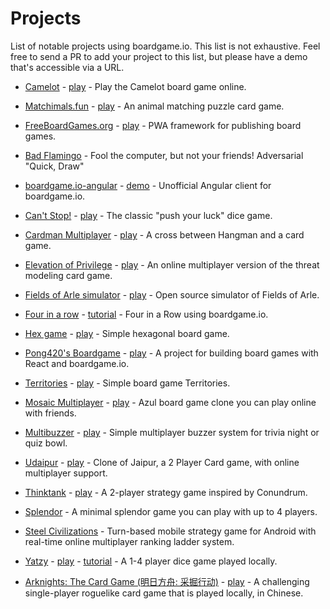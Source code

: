 # Projects

List of notable projects using boardgame.io. This list is not exhaustive. Feel free to send a PR to add your project to this list, but please have a demo that's accessible via a URL.

- [Camelot](https://github.com/blunket/camelot) - [play](https://www.playcamelot.com/) - Play the Camelot board game online.

- [Matchimals.fun](https://github.com/chrisheninger/matchimals.fun) - [play](https://www.matchimals.fun/) - An animal matching puzzle card game.

- [FreeBoardGames.org](https://github.com/freeboardgames/FreeBoardGames.org) - [play](https://www.freeboardgames.org) - PWA framework for publishing board games.

- [Bad Flamingo](https://github.com/jayelm/bad-flamingo) - Fool the computer, but not your friends! Adversarial "Quick, Draw"

- [boardgame.io-angular](https://github.com/turn-based/boardgame.io-angular) - [demo](https://turn-based-209306.firebaseapp.com/) - Unofficial Angular client for boardgame.io.

- [Can't Stop!](https://github.com/simlmx/cantstop) - [play](https://cantstop.fun) - The classic "push your luck" dice game.

- [Cardman Multiplayer](https://github.com/VengelStudio/cardman-multiplayer) - [play](http://cardman-multiplayer.herokuapp.com) - A cross between Hangman and a card game.

- [Elevation of Privilege](https://github.com/dehydr8/elevation-of-privilege) - [play](https://elevation-of-privilege.herokuapp.com/) - An online multiplayer version of the threat modeling card game.

- [Fields of Arle simulator](https://github.com/philihp/fields-of-arle) - [play](https://arle.philihp.com) - Open source simulator of Fields of Arle.

- [Four in a row](https://github.com/PJohannessen/four-in-a-row) - [tutorial](https://www.lonesomecrowdedweb.com/blog/four-in-a-row-boardgameio/) - Four in a Row using boardgame.io.

- [Hex game](https://github.com/Korla/hexgame) - [play](https://korla.github.io/hexgame/build/) - Simple hexagonal board game.

- [Pong420's Boardgame](https://github.com/Pong420/Boardgame) - [play](http://play-boardgame.herokuapp.com) - A project for building board games with React and boardgame.io.

- [Territories](https://github.com/lehaSVV2009/territories) - [play](https://lehasvv2009.github.io/territories/) - Simple board game Territories.

- [Mosaic Multiplayer](https://github.com/maciejmatu/mosaic) - [play](https://playmosaic.online/) - Azul board game clone you can play online with friends.

- [Multibuzzer](https://github.com/wsun/multibuzzer) - [play](https://multibuzz.app) - Simple multiplayer buzzer system for trivia night or quiz bowl.

- [Udaipur](https://github.com/skvrahul/UdaipurGame) - [play](https://udaipur-game.herokuapp.com/) - Clone of Jaipur, a 2 Player Card game, with online multiplayer support.

- [Thinktank](https://github.com/averycrespi/thinktank) - [play](https://thinktank.crespi.dev) - A 2-player strategy game inspired by Conundrum.

- [Splendor](http://bestboards.ir) - A minimal splendor game you can play with up to 4 players.

- [Steel Civilizations](https://play.google.com/store/apps/details?id=com.hydra.steelcivs) - Turn-based mobile strategy game for Android with real-time online multiplayer ranking ladder system.

- [Yatzy](https://github.com/pjohannessen/yatzy) - [play](https://www.lonesomecrowdedweb.com/yatzy/) - [tutorial](https://www.lonesomecrowdedweb.com/blog/yatzy-boardgameio/) - A 1-4 player dice game played locally.

- [Arknights: The Card Game (明日方舟: 采掘行动)](https://github.com/dadiaogames/arknights-card-game) - [play](https://dadiaogames.github.io/arknights-card-game/) - A challenging single-player roguelike card game that is played locally, in Chinese.
